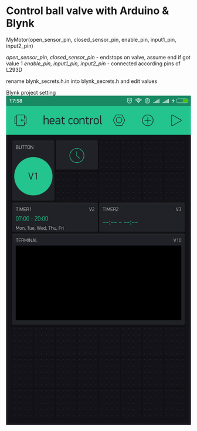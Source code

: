 # Control ball valve with Arduino & Blynk 


MyMotor(open_sensor_pin, closed_sensor_pin, enable_pin, input1_pin, input2_pin)

*open_sensor_pin, closed_sensor_pin* - endstops on valve, assume end if got value 1
*enable_pin, input1_pin, input2_pin* - connected according pins of L293D


rename blynk_secrets.h.in into blynk_secrets.h and edit values

Blynk project setting
![Blynk project setting](https://github.com/ykuzmenko/blynk_heat/blob/master/blynk_settings.png)
